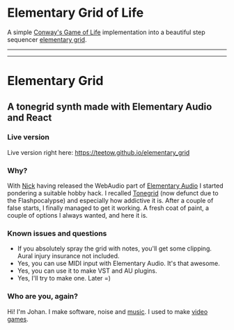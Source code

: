 # Elementary Grid of Life

A simple [Conway's Game of Life](https://en.wikipedia.org/wiki/Conway%27s_Game_of_Life) implementation into a beautiful step sequencer [elementary grid](https://github.com/teetow/elementary_grid). 
________________

_______
# Elementary Grid

## A tonegrid synth made with Elementary Audio and React

### Live version

Live version right here: https://teetow.github.io/elementary_grid

### Why?

With [Nick](https://github.com/nick-thompson) having released the WebAudio part of [Elementary Audio](https://www.elementary.audio/) I started pondering a suitable hobby hack. I recalled [Tonegrid](http://www.tonegrid.com/) (now defunct due to the Flashpocalypse) and especially how addictive it is. After a couple of false starts, I finally managed to get it working. A fresh coat of paint, a couple of options I always wanted, and here it is.

### Known issues and questions

* If you absolutely spray the grid with notes, you'll get some clipping. Aural injury insurance not included.
* Yes, you can use MIDI input with Elementary Audio. It's that awesome.
* Yes, you can use it to make VST and AU plugins.
* Yes, I'll try to make one. Later =)

### Who are you, again?

Hi! I'm Johan. I make software, noise and [music](http://soundcloud.com/teetow). I used to make [video games](https://www.mobygames.com/developer/sheet/view/developerId,41851/).
